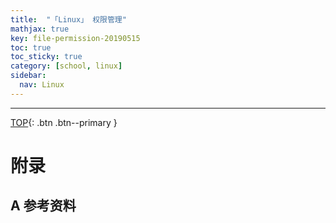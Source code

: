 ```yaml
---
title:  "「Linux」 权限管理"
mathjax: true
key: file-permission-20190515
toc: true
toc_sticky: true
category: [school, linux]
sidebar:
  nav: Linux
---
```

<span id="head"></span>

<!--more-->




-------------------  
[TOP](#head){: .btn .btn--primary }



# 附录
## A 参考资料
